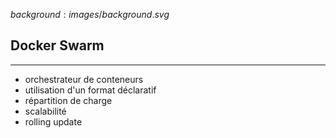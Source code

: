 $background:images/background.svg$
## Docker Swarm
---

* orchestrateur de conteneurs
* utilisation d'un format déclaratif
* répartition de charge
* scalabilité
* rolling update
